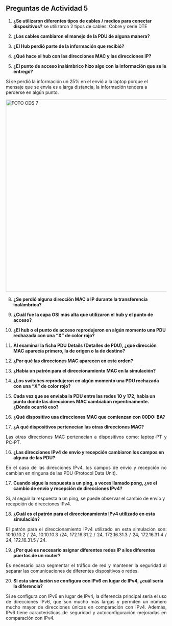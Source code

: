 ## Preguntas de Actividad 5

1. **¿Se utilizaron diferentes tipos de cables / medios para conectar dispositivos?**
   se utilizaron 2 tipos de cables: Cobre y serie DTE

3. **¿Los cables cambiaron el manejo de la PDU de alguna manera?**

4. **¿El Hub perdió parte de la información que recibió?**

5. **¿Qué hace el hub con las direcciones MAC y las direcciones IP?**

6. **¿El punto de acceso inalámbrico hizo algo con la información que se le entregó?**

Sí se perdió la información un 25% en el envió a la laptop porque el mensaje que se envía es a larga distancia, la información tendera a perderse en algún punto.

<p align="light">
  <img src="https://i.postimg.cc/qvX8nXcr/Imagen1.png)](https://postimg.cc/fVytQdgq)" alt="FOTO ODS 7" width="600px" />
</p>


8. **¿Se perdió alguna dirección MAC o IP durante la transferencia inalámbrica?**

9. **¿Cuál fue la capa OSI más alta que utilizaron el hub y el punto de acceso?**

10. **¿El hub o el punto de acceso reprodujeron en algún momento una PDU rechazada con una “X” de color rojo?**

11. **Al examinar la ficha PDU Details (Detalles de PDU), ¿qué dirección MAC aparecía primero, la de origen o la de destino?**

12. **¿Por qué las direcciones MAC aparecen en este orden?**
13. **¿Había un patrón para el direccionamiento MAC en la simulación?**

14. **¿Los switches reprodujeron en algún momento una PDU rechazada con una “X” de color rojo?**

15. **Cada vez que se enviaba la PDU entre las redes 10 y 172, había un punto donde las direcciones MAC cambiaban repentinamente. ¿Dónde ocurrió eso?**

16. **¿Qué dispositivo usa direcciones MAC que comienzan con 00D0: BA?**

17. **¿A qué dispositivos pertenecían las otras direcciones MAC?**
    
<p align="justify">
Las otras direcciones MAC pertenecían a dispositivos como: laptop-PT y  PC-PT.
 </p>
 
16. **¿Las direcciones IPv4 de envío y recepción cambiaron los campos en alguna de las PDU?**
    
<p align="justify">
En el caso de las direcciones IPv4, los campos de envío y recepción no cambian en ninguna de las PDU (Protocol Data Unit).
 </p>
 
17. **Cuando sigue la respuesta a un ping, a veces llamado pong, ¿ve el cambio de envío y recepción de direcciones IPv4?**
    
<p align="justify">
  
Sí, al seguir la respuesta a un ping, se puede observar el cambio de envío y recepción de direcciones IPv4.
 </p>
 
18. **¿Cuál es el patrón para el direccionamiento IPv4 utilizado en esta simulación?**
    
<p align="justify">
  El patrón para el direccionamiento IPv4 utilizado en esta simulación son: 10.10.10.2 / 24, 10.10.10.3 /24, 172.16.31.2 / 24, 172.16.31.3 / 24, 172.16.31.4 / 24, 172.16.31.5 / 24.
 </p>
 
19. **¿Por qué es necesario asignar diferentes redes IP a los diferentes puertos de un router?**
    
<p align="justify">
  Es necesario para segmentar el tráfico de red y mantener la seguridad al separar las comunicaciones de diferentes dispositivos o redes.
 </p>
 
20. **Si esta simulación se configura con IPv6 en lugar de IPv4, ¿cuál sería la diferencia?**

<p align="justify">
  Si se configura con IPv6 en lugar de IPv4, la diferencia principal sería el uso de direcciones IPv6, que son mucho más largas y permiten un número mucho mayor de direcciones únicas en comparación con IPv4. Además, IPv6 tiene características de seguridad y autoconfiguración mejoradas en comparación con IPv4.
 </p>

